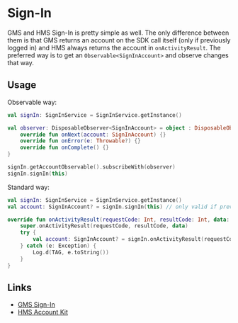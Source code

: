 # Sign-In

GMS and HMS Sign-In is pretty simple as well. The only difference between them is that GMS returns an account on the SDK call itself (only if previously logged in) and HMS always returns the account in `onActivityResult`. The preferred way is to get an `Observable<SignInAccount>` and observe changes that way.

## Usage

Observable way:
```kotlin
val signIn: SignInService = SignInService.getInstance()

val observer: DisposableObserver<SignInAccount> = object : DisposableObserver<SignInAccount>() {
    override fun onNext(account: SignInAccount) {}
    override fun onError(e: Throwable?) {}
    override fun onComplete() {}
}

signIn.getAccountObservable().subscribeWith(observer)
signIn.signIn(this)
```

Standard way:
```kotlin
val signIn: SignInService = SignInService.getInstance()
val account: SignInAccount? = signIn.signIn(this) // only valid if previously logged in with GMS

override fun onActivityResult(requestCode: Int, resultCode: Int, data: Intent?) {
    super.onActivityResult(requestCode, resultCode, data)
    try {
        val account: SignInAccount? = signIn.onActivityResult(requestCode, resultCode, data)
    } catch (e: Exception) {
        Log.d(TAG, e.toString())
    }
}
```

## Links
- [GMS Sign-In](https://developers.google.com/identity/sign-in/android/start-integrating)
- [HMS Account Kit](https://developer.huawei.com/consumer/en/hms/huawei-accountkit)